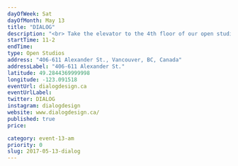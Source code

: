 ```yaml
---
dayOfWeek: Sat
dayOfMonth: May 13
title: "DIALOG"
description: "<br> Take the elevator to the 4th floor of our open studio for office tours, live 3D printing, ping pong and darts, oh and some architecture! We will be serving Oddity Kombucha, Faculty Brewing Beer, Railtown Cafe snacks. Did we mention a gift card give away? "
startTime: 11-2
endTime: 
type: Open Studios
address: "406-611 Alexander St., Vancouver, BC, Canada"
addressLabel: "406-611 Alexander St."
latitude: 49.2844369999998
longitude: -123.091518
eventUrl: dialogdesign.ca
eventUrlLabel: 
twitter: DIALOG
instagram: dialogdesign
website: www.dialogdesign.ca/
published: true
price: 

category: event-13-am
priority: 0
slug: 2017-05-13-dialog
---
```

